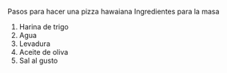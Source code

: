 Pasos para hacer una pizza hawaiana
Ingredientes para la masa
1. Harina de trigo
2. Agua
3. Levadura
4. Aceite de oliva
5. Sal al gusto